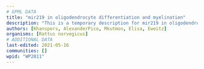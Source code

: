 ```yaml
---
# GPML DATA
title: "mir219 in oligodendrocyte differentiation and myelination"
description: "This is a temporary description for mir219 in oligodendrocyte differentiation and myelination"
authors: [Khanspers, AlexanderPico, Mkutmon, Elisa, Eweitz]
organisms: [Rattus norvegicus]
# ADDITIONAL DATA
last-edited: 2021-05-16
communities: []
wpid: "WP2811"
---
```

